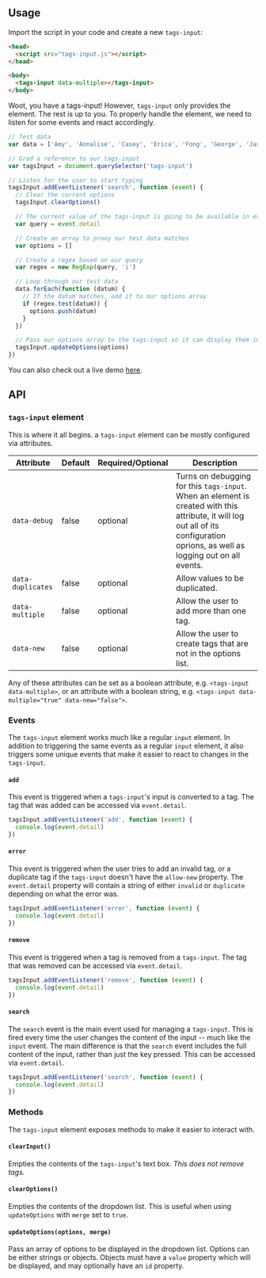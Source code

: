 ## Usage

Import the script in your code and create a new `tags-input`:

```html
<head>
  <script src="tags-input.js"></script>
</head>

<body>
  <tags-input data-multiple></tags-input>
</body>
```

Woot, you have a tags-input! However, `tags-input` only provides the element. The rest is up to you. To properly handle the element, we need to listen for some events and react accordingly.

```javascript
// Test data
var data = ['Amy', 'Annalise', 'Casey', 'Erica', 'Fong', 'George', 'Jason', 'Jen', 'Jim', 'Josh', 'Kelly', 'Kevin', 'Maggie', 'Nathan', 'Ryland', 'SaVance', 'Trezy', 'Vannessa', 'YJ', 'Zach']

// Grad a reference to our tags-input
var tagsInput = document.querySelector('tags-input')

// Listen for the user to start typing
tagsInput.addEventListener('search', function (event) {
  // Clear the current options
  tagsInput.clearOptions()

  // The current value of the tags-input is going to be available in event.detail
  var query = event.detail

  // Create an array to proxy our test data matches
  var options = []

  // Create a regex based on our query
  var regex = new RegExp(query, 'i')

  // Loop through our test data
  data.forEach(function (datum) {
    // If the datum matches, add it to our options array
    if (regex.test(datum)) {
      options.push(datum)
    }
  })

  // Pass our options array to the tags-input so it can display them in the dropdown
  tagsInput.updateOptions(options)
})
```

You can also check out a live demo [here](https://rawgit.com/trezy/tags-input-component/master/examples/simple/index.html).

## API

### `tags-input` element

This is where it all begins. a `tags-input` element can be mostly configured via attributes.

| Attribute | Default | Required/Optional | Description |
|---|---|---|---|
| `data-debug` | false | optional | Turns on debugging for this `tags-input`. When an element is created with this attribute, it will log out all of its configuration oprions, as well as logging out on all events. |
| `data-duplicates` | false | optional | Allow values to be duplicated. |
| `data-multiple` | false | optional | Allow the user to add more than one tag. |
| `data-new` | false | optional | Allow the user to create tags that are not in the options list. |

Any of these attributes can be set as a boolean attribute, e.g. `<tags-input data-multiple>`, or an attribute with a boolean string, e.g. `<tags-input data-multiple="true" data-new="false">`.

### Events

The `tags-input` element works much like a regular `input` element. In addition to triggering the same events as a regular `input` element, it also triggers some unique events that make it easier to react to changes in the `tags-input`.

#### `add`

This event is triggered when a `tags-input`'s input is converted to a tag. The tag that was added can be accessed via `event.detail`.

```javascript
tagsInput.addEventListener('add', function (event) {
  console.log(event.detail)
})
```

#### `error`

This event is triggered when the user tries to add an invalid tag, or a duplicate tag if the `tags-input` doesn't have the `allow-new` property. The `event.detail` property will contain a string of either `invalid` or `duplicate` depending on what the error was.

```javascript
tagsInput.addEventListener('error', function (event) {
  console.log(event.detail)
})
```

#### `remove`

This event is triggered when a tag is removed from a `tags-input`. The tag that was removed can be accessed via `event.detail`.

```javascript
tagsInput.addEventListener('remove', function (event) {
  console.log(event.detail)
})
```

#### `search`

The `search` event is the main event used for managing a `tags-input`. This is fired every time the user changes the content of the input -- much like the `input` event. The main difference is that the `search` event includes the full content of the input, rather than just the key pressed. This can be accessed via `event.detail`.

```javascript
tagsInput.addEventListener('search', function (event) {
  console.log(event.detail)
})
```

### Methods

The `tags-input` element exposes methods to make it easier to interact with.

#### `clearInput()`

Empties the contents of the `tags-input`'s text box. *This does not remove tags.*

#### `clearOptions()`

Empties the contents of the dropdown list. This is useful when using `updateOptions` with `merge` set to `true`.

#### `updateOptions(options, merge)`

Pass an array of options to be displayed in the dropdown list. Options can be either strings or objects. Objects must have a `value` property which will be displayed, and may optionally have an `id` property.
